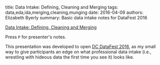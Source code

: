 title: Data Intake: Defining, Cleaning and Merging
tags: data,eda,ida,merging,cleaning,munging
date: 2016-04-09
authors: Elizabeth Byerly
summary: Basic data intake notes for DataFest 2016

[Data Intake: Defining, Cleaning and Merging]({filename}/presentations/data-intake-basic.html)

Press `P` for presenter's notes.

This presentation was developed to open [DC DataFest 2016](http://jpsm.umd.edu/event/asa-dc-datafest-2016),
as my small way to give participants an edge on what professional data intake
(i.e., wrestling with hideous data the first time you see it) looks like.
